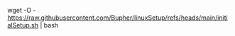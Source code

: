 wget -O - https://raw.githubusercontent.com/Bupher/linuxSetup/refs/heads/main/initialSetup.sh | bash
